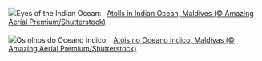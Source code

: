 ![](https://www.bing.com/th?id=OHR.MaldivesAtolls_EN-GB3594196029_UHD.jpg&w=1000)Eyes of the Indian Ocean:&nbsp;&ensp;[Atolls in Indian Ocean, Maldives (© Amazing Aerial Premium/Shutterstock)](https://www.bing.com/th?id=OHR.MaldivesAtolls_EN-GB3594196029_UHD.jpg)
<br><br/>
![](https://www.bing.com/th?id=OHR.MaldivesAtolls_PT-BR2284826864_UHD.jpg&w=1000)Os olhos do Oceano Índico:&nbsp;&ensp;[Atóis no Oceano Índico, Maldivas (© Amazing Aerial Premium/Shutterstock)](https://www.bing.com/th?id=OHR.MaldivesAtolls_PT-BR2284826864_UHD.jpg)
<br><br/>
